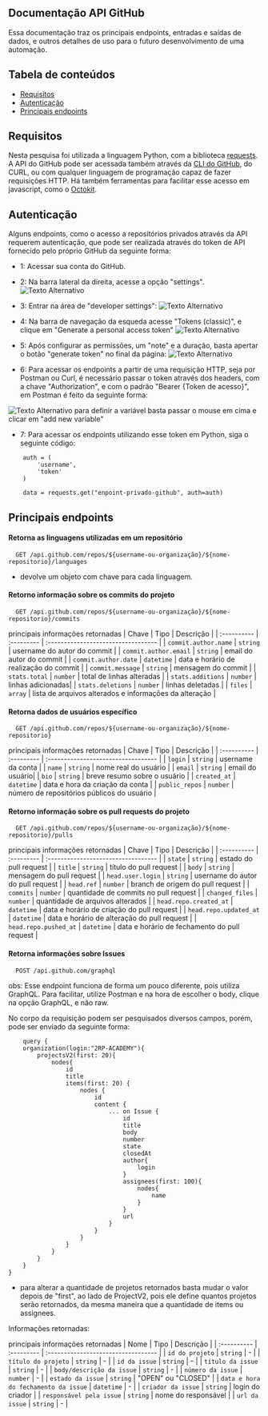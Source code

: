 ## Documentação API GitHub
Essa documentação traz os principais endpoints, entradas e saídas de dados, e outros detalhes de uso para o futuro desenvolvimento de uma automação.


## Tabela de conteúdos
    
- [Requisitos](requisitos)
- [Autenticação](autenticacao)
- [Principais endpoints](principais-endpoints)

## Requisitos
Nesta pesquisa foi utilizada a linguagem Python, com a biblioteca [requests](https://pypi.org/project/requests/). 
A API do GitHub pode ser acessada também através da [CLI do GitHub](https://cli.github.com/), do CURL, ou com qualquer linguagem de programação capaz de fazer requisições HTTP. Há também ferramentas para facilitar esse acesso em javascript, como o [Octokit](https://www.npmjs.com/package/octokit).  

## Autenticação
Alguns endpoints, como o acesso a repositórios privados através da API requerem autenticação, que pode ser realizada através do token de API fornecido pelo próprio GitHub da seguinte forma:

- 1: Acessar sua conta do GitHub.

- 2: Na barra lateral da direita, acesse a opção "settings".
![Texto Alternativo](./images/settings_github.png)

- 3: Entrar na área de "developer settings":
![Texto Alternativo](./images/developer_settings_github.png)

- 4: Na barra de navegação da esqueda acesse "Tokens (classic)", e clique em "Generate a personal access token"
![Texto Alternativo](./images/generate_token.png)

- 5: Após configurar as permissões, um "note" e a duração, basta apertar o botão "generate token" no final da página:
![Texto Alternativo](./images/generate_button.png)

- 6: Para acessar os endpoints a partir de uma requisição HTTP, seja por Postman ou Curl, é necessário passar o token através dos headers, com a chave "Authorization", e com o padrão "Bearer {Token de acesso}", em Postman é feito da seguinte forma:

![Texto Alternativo](./images/token_postman.png)
para definir a variável basta passar o mouse em cima e clicar em "add new variable"

- 7: Para acessar os endpoints utilizando esse token em Python, siga o seguinte código:

```
    auth = (
        'username',
        'token'
    )

    data = requests.get("enpoint-privado-github", auth=auth)
```

## Principais endpoints


#### Retorna as linguagens utilizadas em um repositório

```http
  GET /api.github.com/repos/${username-ou-organização}/${nome-repositorio}/languages
```
- devolve um objeto com chave para cada linguagem.

#### Retorno informação sobre os commits do projeto

```http
  GET /api.github.com/repos/${username-ou-organização}/${nome-repositorio}/commits
```

principais informações retornadas
| Chave | Tipo    | Descrição                           |
| :---------- | :--------- | :---------------------------------- |
| `commit.author.name` | `string` |  username do autor do commit |
| `commit.author.email` | `string` |  email do autor do commit |
| `commit.author.date` | `datetime` |   data e horário de realização do commit |
| `commit.message` | `string` |  mensagem do commit |
| `stats.total` | `number` |  total de linhas alteradas |
| `stats.additions` | `number` |  linhas adicionadas|
| `stats.deletions` | `number` |  linhas deletadas |
| `files` | `array` |  lista de arquivos alterados e informações da alteração |




#### Retorna dados de usuários específico

```http
  GET /api.github.com/repos/${username-ou-organização}/${nome-repositorio} 
```

principais informações retornadas
| Chave | Tipo    | Descrição                           |
| :---------- | :--------- | :---------------------------------- |
| `login` | `string` |  username da conta |
| `name` | `string` |  nome real do usuário |
| `email` | `string` |  email do usuário|
| `bio` | `string` |  breve resumo sobre o usuário |
| `created_at` | `datetime` |  data e hora da criação da conta |
| `public_repos` | `number` |  número de repositórios públicos do usuário |



#### Retorno informação sobre os pull requests do projeto

```http
  GET /api.github.com/repos/${username-ou-organização}/${nome-repositorio}/pulls
```

principais informações retornadas
| Chave | Tipo    | Descrição                           |
| :---------- | :--------- | :---------------------------------- |
| `state` | `string` |  estado do pull request |
| `title` | `string` |  título do pull request |
| `body` | `string` | mensagem do pull request |
| `head.user.login` | `string` |  username do autor do pull request |
| `head.ref` | `number` | branch de origem do pull request |
| `commits` | `number` | quantidade de commits no pull request  |
| `changed_files` | `number` |  quantidade de arquivos alterados |
| `head.repo.created_at` | `datetime` |  data e horário de criação do pull request |
| `head.repo.updated_at` | `datetime` |  data e horário de alteração do pull request |
| `head.repo.pushed_at` | `datetime` |  data e horário de fechamento do pull request |

#### Retorna informações sobre Issues
```http
  POST /api.github.com/graphql
```

obs: Esse endpoint funciona de forma um pouco diferente, pois utiliza GraphQL. Para facilitar, utilize Postman e na hora de escolher o body, clique na opção GraphQL, e não raw.



No corpo da requisição podem ser pesquisados diversos campos, porém, pode ser enviado da seguinte forma:

```
    query {
    organization(login:"2RP-ACADEMY"){
        projectsV2(first: 20){
            nodes{
                id
                title
                items(first: 20) {
                    nodes {
                        id
                        content {
                            ... on Issue {
                                id
                                title
                                body
                                number
                                state
                                closedAt
                                author{
                                    login
                                }
                                assignees(first: 100){
                                    nodes{
                                        name
                                    }
                                }
                                url
                            }
                        }
                    }
                }
            }
        }
    }
}
```

- para alterar a quantidade de projetos retornados basta mudar o valor depois de "first", ao lado de ProjectV2, pois ele define quantos projetos serão retornados, da mesma maneira que a quantidade de items ou assignees.

Informações retornadas:

principais informações retornadas
| Nome | Tipo    | Descrição                           |
| :---------- | :--------- | :---------------------------------- |
| `id do projeto` | `string` |  - |
| `título do projeto` | `string` |  - |
| `id da issue` | `string` | - |
| `título da issue` | `string` |  - |
| `body/descrição da issue` | `string` | - |
| `número da issue` | `number` | -  |
| `estado da issue` | `string` | "OPEN" ou "CLOSED" |
| `data e hora do fechamento da issue` | `datetime` |  - |
| `criador da issue` | `string` |  login do criador |
| `responsável pela issue` | `string` |  nome do responsável |
| `url da issue` | `string` |  - |






